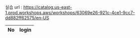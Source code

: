 실습 url : https://catalog.us-east-1.prod.workshops.aws/workshops/63069e26-921c-4ce1-9cc7-dd882ff62575/en-US

|No  | login                                                           |
| -- | --------------------------------------------------------------- |


